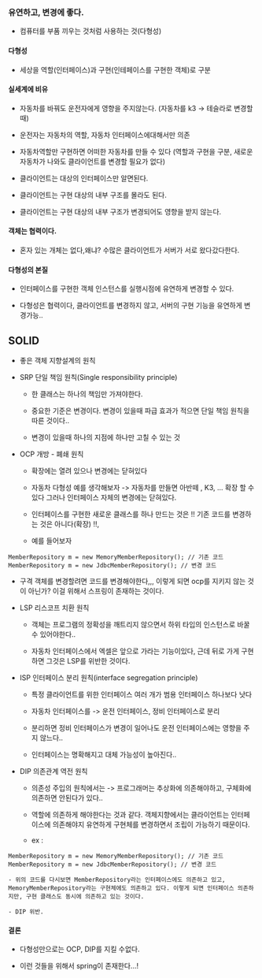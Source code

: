 

### 유연하고, 변경에 좋다.

- 컴퓨터를 부품 끼우는 것처럼 사용하는 것(다형성)


#### 다형성

- 세상을 역할(인터페이스)과 구현(인테페이스를 구현한 객체)로 구분


#### 실세계에 비유

- 자동차를 바꿔도 운전자에게 영향을 주지않는다. (자동차를 k3 -> 테슬라로 변경할때)

-  운전자는 자동차의 역할, 자동차 인터페이스에대해서만 의존

- 자동차역할만 구현하면 어떠한 자동차를 만들 수 있다 (역할과 구현을 구분, 새로운 자동차가 나와도 클라이언트를 변경할 필요가 없다)

- 클라이언트는 대상의 인터페이스만 알면된다.

- 클라이언트는 구현 대상의 내부 구조를 몰라도 된다.

- 클라이언트는 구현 대상의 내부 구조가 변경되어도 영향을 받지 않는다.


#### 객체는 협력이다.

- 혼자 있는 개체는 없다,왜냐? 수많은 클라이언트가 서버가 서로 왔다갔다한다.


#### 다형성의 본질

- 인터페이스를 구현한 객체 인스턴스를 실행시점에 유연하게 변경할 수 있다.

- 다형성은 협력이다, 클라이언트를 변경하지 않고, 서버의 구현 기능을 유연하게 변경가능..


## SOLID

- 좋은 객체 지향설계의 원칙


- SRP 단일 책임 원칙(Single responsibility principle)

	- 한 클래스는 하나의 책임만 가져야한다.
    
    - 중요한 기준은 변경이다. 변경이 있을때 파급 효과가 적으면 단일 책임 원칙을 따른 것이다..
    
    -  변경이 있을때 하나의 지점에 하나만 고칠 수 있는 것
    
- OCP 개방 - 폐쇄 원칙

	- 확장에는 열려 있으나 변경에는 닫혀있다
    
    -  자동차 다형성 예를 생각해보자 -> 자동차를 만들면 아반떼 , K3, ... 확장 할 수 있다 그러나 인터페이스 자체의 변경에는 닫혀있다.
    
    -  인터페이스를 구현한 새로운 클래스를 하나 만드는 것은 !! 기존 코드를 변경하는 것은 아니다(확장) !!, 
    
    -  예를 들어보자
    
````
MemberRepository m = new MemoryMemberRepository(); // 기존 코드
MemberRepository m = new JdbcMemberRepository(); // 변경 코드
````

- 구격 객체를 변경할려면 코드를 변경해야한다,,, 이렇게 되면 ocp를 지키지 않는 것이 아닌가? 이걸 위해서 스프링이 존재하는 것이다.




- LSP 리스코프 치환 원칙

	-  객체는 프로그램의 정확성을 깨트리지 않으면서 하위 타입의 인스턴스로 바꿀 수 있어야한다..
    
    -  자동차 인터페이스에서 엑셀은 앞으로 가라는 기능이있다, 근데 뒤로 가게 구현하면 그것은 LSP를 위반한 것이다.
    

- ISP 인터페이스 분리 원칙(interface segregation principle)

	- 특정 클라이언트를 위한 인터페이스 여러 개가 범용 인터페이스 하나보다 낫다
    
    - 자동차 인터페이스를 -> 운전 인터페이스, 정비 인터페이스로 분리 
    
    - 분리하면 정비 인터페이스가 변경이 일어나도 운전 인터페이스에는 영향을 주지 않느다.. 
    
    - 인터페이스는 명확해지고 대체 가능성이 높아진다..
    

- DIP 의존관계 역전 원칙

	-  의존성 주입의 원칙에서는 -> 프로그래머는 추상화에 의존해야하고, 구체화에 의존하면 안된다가 있다..

	- 역할에 의존하게 해야한다는 것과 같다. 객체지향에서는 클라이언트는 인터페이스에 의존해야지 유연하게 구현체를 변경하면서 조립이 가능하기 때문이다.

	- ex :
````
MemberRepository m = new MemoryMemberRepository(); // 기존 코드
MemberRepository m = new JdbcMemberRepository(); // 변경 코드
````
	- 위의 코드를 다시보면 MemberRepository라는 인터페이스에도 의존하고 있고, MemoryMemberRepository라는 구현체에도 의존하고 있다. 이렇게 되면 인터페이스 의존하지만, 구현 클래스도 동시에 의존하고 있는 것이다.
    
    - DIP 위반.
    
    
#### 결론

- 다형성만으로는 OCP, DIP를 지킬 수없다. 

- 이런 것들을 위해서 spring이 존재한다...!


